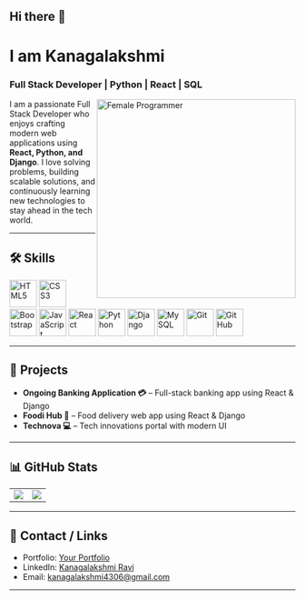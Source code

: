## Hi there 👋

# I am Kanagalakshmi
### Full Stack Developer | Python | React | SQL

<img align="right" alt="Female Programmer" width="350" src="https://cdn.dribbble.com/users/1162077/screenshots/3848914/programmer.gif">



I am a passionate Full Stack Developer who enjoys crafting modern web applications using **React, Python, and Django**. I love solving problems, building scalable solutions, and continuously learning new technologies to stay ahead in the tech world.

---

## 🛠️ Skills
<p align="left">
  <img width="48" height="48" src="https://img.icons8.com/color/48/html-5--v1.png" alt="HTML5"/>
  <img width="48" height="48" src="https://img.icons8.com/color/48/css3.png" alt="CSS3"/>
  <img width="48" height="48" src="https://img.icons8.com/color-glass/48/bootstrap.png" alt="Bootstrap"/>
  <img width="48" height="48" src="https://img.icons8.com/fluency/48/javascript.png" alt="JavaScript"/>
  <img width="48" height="48" src="https://img.icons8.com/officexs/48/react.png" alt="React"/>
  <img width="48" height="48" src="https://img.icons8.com/color/48/python--v1.png" alt="Python"/>
  <img width="48" height="48" src="https://img.icons8.com/windows/48/django.png" alt="Django"/>
  <img width="48" height="48" src="https://img.icons8.com/windows/48/mysql.png" alt="MySQL"/>
  <img width="48" height="48" src="https://img.icons8.com/color/48/git.png" alt="Git"/>
  <img width="48" height="48" src="https://img.icons8.com/ios-glyphs/48/github.png" alt="GitHub"/>
</p>

---

## 📂 Projects

- **Ongoing Banking Application 💳** – Full-stack banking app using React & Django  
- **Foodi Hub 🍔** – Food delivery web app using React & Django  
- **Technova 💻** – Tech innovations portal with modern UI  

---

## 📊 GitHub Stats

<table>
<tr>
  <td>
    <img src="https://github-readme-stats.vercel.app/api?username=Kanagalakshmiravi&show_icons=true&theme=radical" />
  </td>
  <td>
    <img src="https://github-readme-stats.vercel.app/api/top-langs/?username=Kanagalakshmiravi&layout=compact&theme=radical" />
  </td>
</tr>
</table>

---

## 🔗 Contact / Links

- Portfolio: [Your Portfolio](https://yourportfolio.com)  
- LinkedIn: [Kanagalakshmi Ravi](https://www.linkedin.com/in/kanagalakshmi-ravi4306/)
- Email: kanagalakshmi4306@gmail.com


---


